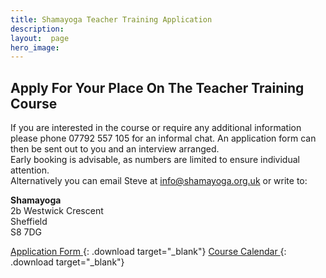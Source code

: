 ```yaml
---
title: Shamayoga Teacher Training Application
description:
layout:  page
hero_image:
---
```


## Apply For Your Place On The Teacher Training Course

If you are interested in the course or require any additional information please phone 07792 557 105 for an informal chat. An application form can then be sent out to you and an interview arranged.<br>Early booking is advisable, as numbers are limited to ensure individual attention.<br>Alternatively you can email Steve at [info@shamayoga.org.uk](mailto:info@shamayoga.org.uk) or write to:

**Shamayoga**<br>2b Westwick Crescent<br>Sheffield<br>S8 7DG

[Application Form ](https://downloads.shamayoga.org.uk/appForm.pdf){: .download target="_blank"}  [Course Calendar ](https://downloads.shamayoga.org.uk/yogateaching2019calendar.pdf){: .download target="_blank"}